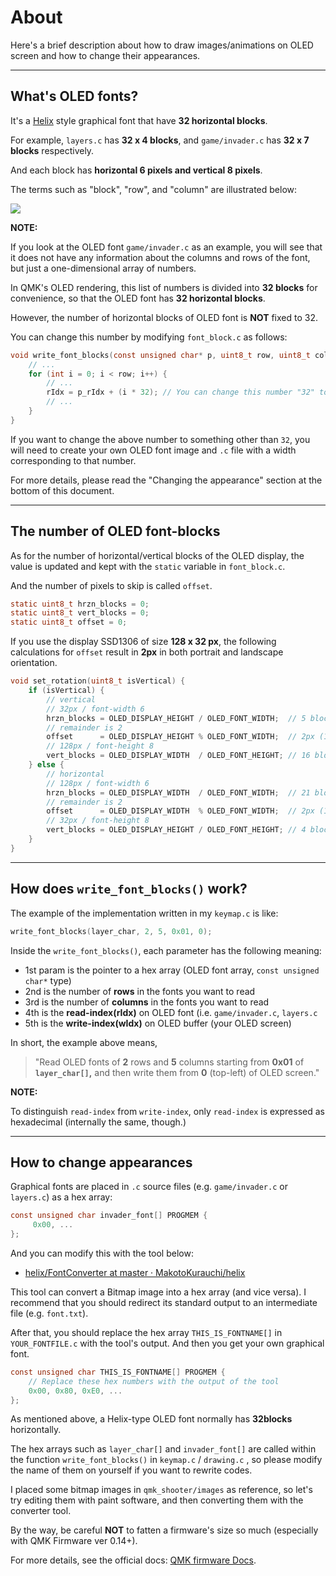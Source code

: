 # About

Here's a brief description about how to draw images/animations on OLED screen and how to change their appearances.

---

## What's OLED fonts?

It's a [Helix](https://github.com/MakotoKurauchi/helix) style graphical font that have **32 horizontal blocks**.

For example, `layers.c` has **32 x 4 blocks**, and `game/invader.c` has **32 x 7 blocks** respectively.

And each block has **horizontal 6 pixels and vertical 8 pixels**.

The terms such as "block", "row", and "column" are illustrated below:

![](https://github.com/snagimmo/qmk_shooter/blob/main/images/fonts.png)

**NOTE:**

If you look at the OLED font `game/invader.c` as an example, you will see that it does not have any information about the columns and rows of the font, but just a one-dimensional array of numbers.

In QMK's OLED rendering, this list of numbers is divided into **32 blocks** for convenience, so that the OLED font has **32 horizontal blocks**.

However, the number of horizontal blocks of OLED font is **NOT** fixed to 32.

You can change this number by modifying `font_block.c` as follows:

```c
void write_font_blocks(const unsigned char* p, uint8_t row, uint8_t col, uint8_t p_rIdx, uint8_t p_wIdx) {
    // ...
    for (int i = 0; i < row; i++) {
        // ...
        rIdx = p_rIdx + (i * 32); // You can change this number "32" to another number
        // ...
    }
}
```

If you want to change the above number to something other than `32`, you will need to create your own OLED font image and `.c` file with a width corresponding to that number.

For more details, please read the "Changing the appearance" section at the bottom of this document.

---

## The number of OLED font-blocks

As for the number of horizontal/vertical blocks of the OLED display, the value is updated and kept with the `static` variable in `font_block.c`.

And the number of pixels to skip is called `offset`.

```c
static uint8_t hrzn_blocks = 0;
static uint8_t vert_blocks = 0;
static uint8_t offset = 0;
```

If you use the display SSD1306 of size **128 x 32 px**, the following calculations for `offset` result in **2px** in both portrait and landscape orientation.

```c
void set_rotation(uint8_t isVertical) {
    if (isVertical) {
        // vertical
        // 32px / font-width 6
        hrzn_blocks = OLED_DISPLAY_HEIGHT / OLED_FONT_WIDTH;  // 5 blocks (128 x 32)
        // remainder is 2
        offset      = OLED_DISPLAY_HEIGHT % OLED_FONT_WIDTH;  // 2px (128 x 32)
        // 128px / font-height 8
        vert_blocks = OLED_DISPLAY_WIDTH  / OLED_FONT_HEIGHT; // 16 blocks (128 x 32)
    } else {
        // horizontal
        // 128px / font-width 6
        hrzn_blocks = OLED_DISPLAY_WIDTH  / OLED_FONT_WIDTH;  // 21 blocks (128 x 32)
        // remainder is 2
        offset      = OLED_DISPLAY_WIDTH  % OLED_FONT_WIDTH;  // 2px (128 x 32)
        // 32px / font-height 8
        vert_blocks = OLED_DISPLAY_HEIGHT / OLED_FONT_HEIGHT; // 4 blocks (128 x 32)
    }
}
```
---

## How does `write_font_blocks()` work?

The example of the implementation written in my `keymap.c` is like:

```c
write_font_blocks(layer_char, 2, 5, 0x01, 0);
```

Inside the `write_font_blocks()`, each parameter has the following meaning:

- 1st param is the pointer to a hex array (OLED font array, `const unsigned char*` type)
- 2nd is the number of **rows** in the fonts you want to read
- 3rd is the number of **columns** in the fonts you want to read
- 4th is the **read-index(rIdx)** on OLED font (i.e. `game/invader.c`, `layers.c`
- 5th is the **write-index(wIdx)** on OLED buffer (your OLED screen)

In short, the example above means,

> "Read OLED fonts of **2** rows and **5** columns starting from **0x01** of **`layer_char[]`,** and then write them from **0** (top-left) of OLED screen."

**NOTE:**

To distinguish `read-index` from `write-index`, only `read-index` is expressed as hexadecimal (internally the same, though.)

---

## How to change appearances

Graphical fonts are placed in `.c` source files (e.g. `game/invader.c` or `layers.c`) as a hex array:

```c
const unsigned char invader_font[] PROGMEM {
     0x00, ...
};
```

And you can modify this with the tool below:

- [helix/FontConverter at master · MakotoKurauchi/helix](https://github.com/MakotoKurauchi/helix/tree/master/FontConverter)

This tool can convert a Bitmap image into a hex array (and vice versa). I recommend that you should redirect its standard output to an intermediate file (e.g. `font.txt`).

After that, you should replace the hex array `THIS_IS_FONTNAME[]` in `YOUR_FONTFILE.c` with the tool's output. And then you get your own graphical font.

```c
const unsigned char THIS_IS_FONTNAME[] PROGMEM {
    // Replace these hex numbers with the output of the tool
    0x00, 0x80, 0xE0, ...
};
```

As mentioned above, a Helix-type OLED font normally has **32blocks** horizontally.

The hex arrays such as `layer_char[]` and `invader_font[]` are called within the function `write_font_blocks()` in `keymap.c` / `drawing.c` , so please modify the name of them on yourself if you want to rewrite codes.

I placed some bitmap images in `qmk_shooter/images` as reference, so let's try editing them with paint software, and then converting them with the converter tool.

By the way, be careful **NOT** to fatten a firmware's size so much (especially with QMK Firmware ver 0.14+).

For more details, see the official docs: [QMK firmware Docs](https://github.com/qmk/qmk_firmware).
